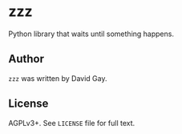# zzz

Python library that waits until something happens.

## Author

`zzz` was written by David Gay.

## License

AGPLv3+. See `LICENSE` file for full text.
